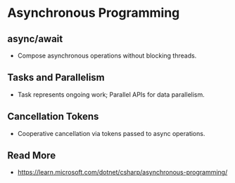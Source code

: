 # Asynchronous Programming

## async/await
- Compose asynchronous operations without blocking threads.

## Tasks and Parallelism
- Task represents ongoing work; Parallel APIs for data parallelism.

## Cancellation Tokens
- Cooperative cancellation via tokens passed to async operations.

## Read More
- https://learn.microsoft.com/dotnet/csharp/asynchronous-programming/
